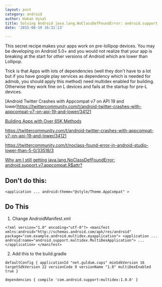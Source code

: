 ```yaml
---
layout: post
category: android
author: Hakan Uysal
title: Solving Android java.lang.NoClassDefFoundError: android.support.v7.appcompat.R$attr? Once for All for pre-Lollipop devices
date: '2015-08-19 16:31:13'

---
```



This secret recipe makes your apps work on pre-lollipop devices. You may be developing on Android 5.0+ and you would not realize that your app is breaking at the start for other versions of Android which are lower than Lollipop.

Trick is that Apps with lots of dependencies (well they don't have to a lot but if you have google play services as dependency which is needed for admob, you should apply this method) need multidex enabled for building. Otherwise they work fine on L devices and fails at the startup for pre-L devices.

[Android Twitter Crashes with Appcompat v7 on API 19 and lower]https://twittercommunity.com/t/android-twitter-crashes-with-appcompat-v7-on-api-19-and-lower/34121

[Building Apps with Over 65K Methods
](https://developer.android.com/tools/building/multidex.html)

https://twittercommunity.com/t/android-twitter-crashes-with-appcompat-v7-on-api-19-and-lower/34121

https://twittercommunity.com/t/noclass-found-error-in-android-studio-lower-than-5-0/33518/3

[Why am I still getting java.lang.NoClassDefFoundError: android.support.v7.appcompat.R$attr?](http://www.metaandroid.com/question/why-am-i-still-getting-java-lang-noclassdeffounderror-android-support-v7-appcompat-rattr/)

## Don't do this:

`<application
    ...
    android:theme="@style/Theme.AppCompat" >`

## Do This

1. Change AndroidManifest.xml

`<?xml version="1.0" encoding="utf-8"?>
<manifest xmlns:android="http://schemas.android.com/apk/res/android"
    package="com.example.android.multidex.myapplication">
    <application
        ...
        android:name="android.support.multidex.MultiDexApplication">
        ...
    </application>
</manifest>`

2. Add this to the build.gradle

`defaultConfig {
        applicationId "net.guldum.caps"
        minSdkVersion 16
        targetSdkVersion 22
        versionCode 9
        versionName "1.8"
        multiDexEnabled true
    }`
    
`dependencies {
    compile 'com.android.support:multidex:1.0.0'
}`
